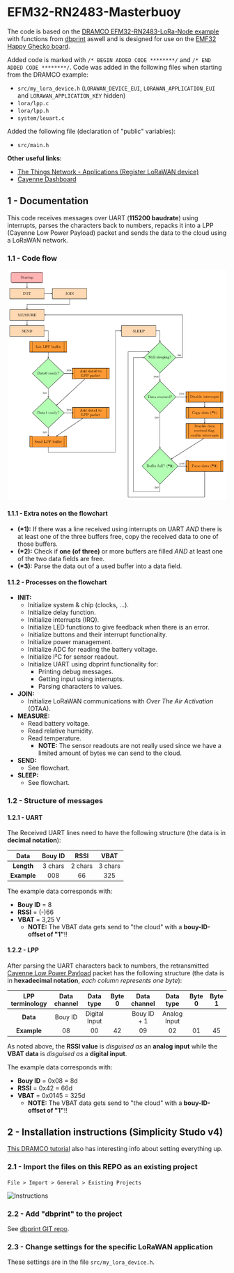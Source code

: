 # EFM32-RN2483-Masterbuoy

The code is based on the [DRAMCO EFM32-RN2483-LoRa-Node example](https://github.com/DRAMCO/EFM32-RN2483-LoRa-Node) with functions from [dbprint](https://github.com/Fescron/dbprint) aswell and is designed for use on the [EMF32 Happy Ghecko board](https://www.silabs.com/products/development-tools/mcu/32-bit/efm32-happy-gecko-starter-kit).

Added code is marked with ```/* BEGIN ADDED CODE ********/``` and ```/* END ADDED CODE ********/```. Code was added in the following files when starting from the DRAMCO example:
- ```src/my_lora_device.h``` (```LORAWAN_DEVICE_EUI```, ```LORAWAN_APPLICATION_EUI``` and ```LORAWAN_APPLICATION_KEY``` hidden)
- ```lora/lpp.c```
- ```lora/lpp.h```
- ```system/leuart.c```

 Added the following file (declaration of "public" variables):
 - ```src/main.h```  

**Other useful links:**
- [The Things Network - Applications (Register LoRaWAN device)](https://console.thethingsnetwork.org/applications/)
- [Cayenne Dashboard](https://cayenne.mydevices.com/cayenne/dashboard/start)

## 1 - Documentation

This code receives messages over UART (**115200 baudrate**) using interrupts, parses the characters back to numbers, repacks it into a LPP (Cayenne Low Power Payload) packet and sends the data to the cloud using a LoRaWAN network.

### 1.1 - Code flow

![Flowchart](/latex-flowchart/flowchart.png?raw=true "Flowchart")

#### 1.1.1 - Extra notes on the flowchart
- **(\*1):** If there was a line received using interrupts on UART *AND* there is at least one of the three buffers free, copy the received data to one of those buffers.
- **(\*2):** Check if **one (of three)** or more buffers are filled *AND* at least one of the two data fields are free.
- **(\*3):** Parse the data out of a used buffer into a data field.

#### 1.1.2 - Processes on the flowchart
- **INIT:**
  - Initialize system & chip (clocks, ...).
  - Initialize delay function.
  - Initialize interrupts (IRQ).
  - Initialize LED functions to give feedback when there is an error.
  - Initialize buttons and their interrupt functionality.
  - Initialize power management.
  - Initialize ADC for reading the battery voltage.
  - Initialize I²C for sensor readout.
  - Initialize UART using dbprint functionality for:
    - Printing debug messages.
    - Getting input using interrupts.
    - Parsing characters to values.
- **JOIN:**
  - Initialize LoRaWAN communications with *Over The Air Activation* (OTAA).
- **MEASURE:**
  - Read battery voltage.
  - Read relative humidity.
  - Read temperature.
    - **NOTE:** The sensor readouts are not really used since we have a limited amount of bytes we can send to the cloud.
- **SEND:**
  - See flowchart.
- **SLEEP:**
  - See flowchart.

### 1.2 - Structure of messages

#### 1.2.1 - UART

The Received UART lines need to have the following structure (the data is in **decimal notation**):

|     Data    | Bouy ID |  RSSI   |  VBAT   |
|:-----------:|:-------:|:-------:|:-------:|
| **Length**  | 3 chars | 2 chars | 3 chars |
| **Example** |   008   |   66    |   325   |

The example data corresponds with:
- **Bouy ID** = 8
- **RSSI** = (-)66
- **VBAT** = 3,25 V
  - **NOTE:** The VBAT data gets send to "the cloud" with a **bouy-ID-offset of "1"**!!

#### 1.2.2 - LPP

After parsing the UART characters back to numbers, the retransmitted [Cayenne Low Power Payload](https://github.com/myDevicesIoT/cayenne-docs/blob/master/docs/LORA.md) packet has the following structure (the data is in **hexadecimal notation**, *each column represents one byte*):

| LPP terminology | Data channel |   Data type   | Byte 0 | Data channel |  Data type   | Byte 0 | Byte 1 | 
|:---------------:|:------------:|:-------------:|:------:|:------------:|:------------:|:------:|:------:|
|    **Data**     |   Bouy ID    | Digital Input |        | Bouy ID + 1  | Analog Input |        |        |
|   **Example**   |      08      |      00       |   42   |      09      |      02      |   01   |   45   |

As noted above, the **RSSI value** is *disguised as* an **analog input** while the **VBAT data** is *disguised as* a **digital input**.

The example data corresponds with:
- **Bouy ID** = 0x08 = 8d
- **RSSI** = 0x42 = 66d
- **VBAT** = 0x0145 = 325d
  - **NOTE:** The VBAT data gets send to "the cloud" with a **bouy-ID-offset of "1"**!!


## 2 - Installation instructions (Simplicity Studo v4)

[This DRAMCO tutorial](https://dramco.be/tutorials/low-power-iot/technology-campus-ghent-2018/iot-development-environment/node) also has interesting info about setting everything up.

### 2.1 - Import the files on this REPO as an existing project

`File > Import > General > Existing Projects`

![Instructions](https://dramco.be/tutorials/low-power-iot/technology-campus-ghent-2018/user/pages/03.iot-development-environment/02.Node/ezgif-3-c109845b4d-2.gif "Instructions")

### 2.2 - Add "dbprint" to the project

See [dbprint GIT repo](https://github.com/Fescron/dbprint).

### 2.3 - Change settings for the specific LoRaWAN application

These settings are in the file `src/my_lora_device.h`.
